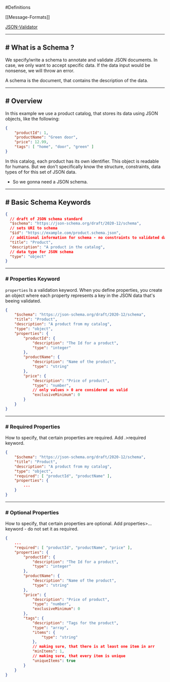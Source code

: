#Definitions 

[[Message-Formats]]

[JSON-Validator](https://www.jsonschemavalidator.net/)

---
## # What is a Schema ?

We specify/write a schema to annotate and validate JSON documents.
In case, we only want to accept specific data.
If the data input would be nonsense, we will throw an error.

A schema is the document, that contains the description of the data.

---
## # Overview

In this example we use a product catalog, that stores its data using JSON objects, like the following:

```json
{
	"productId": 1,
	"productName": "Green door",
	"price": 12.99,
	"tags": [ "home", "door", "green" ]
}
```

In this catalog, each product has its own identifier.
This object is readable for humans. But we don't specifically know the structure, constraints, data types of for this set of JSON data.
- So we gonna need a JSON schema.

---
## # Basic Schema Keywords

```json
{
  // draft of JSON schema standard
  "$schema": "https://json-schema.org/draft/2020-12/schema",
  // sets URI to schema
  "$id": "https://example.com/product.schema.json",
  // additional information for schema - no constraints to validated data
  "title": "Product",
  "description": "A product in the catalog",
  // data type for JSON schema
  "type": "object"
}
```

---
### # Properties Keyword

`properties` Is a validation keyword. 
When you define properties, you create an object where each property represents a key in the JSON data that's beeing validated.

```json
{
	"$schema": "https://json-schema.org/draft/2020-12/schema",
	"title": "Product",
	"description": "A product from my catalog",
	"type": "object",
	"properties": {
		"productId": {
			"description": "The Id for a product",
			"type": "integer"
		},
		"productName": {
			"description": "Name of the product",
			"type": "string"
		},
		"price": {
			"description": "Price of product",
			"type": "number",
			// only values > 0 are considered as valid
			"exclusiveMinimum": 0
		}
	}
}
```

---
### # Required Properties

How to specify, that certain properties are required.
Add .>required keyword.

```json
{
	"$schema": "https://json-schema.org/draft/2020-12/schema",
	"title": "Product",
	"description": "A product from my catalog",
	"type": "object",
	"required": [ "productId", "productName" ],
	"properties": {
		...
	}
}
```

---
### # Optional Properties

How to specify, that certain properties are optional.
Add properties>... keyword - do not set it as required.

```json
{
	...
	"required": [ "productId", "productName", "price" ],
	"properties": {
		"productId": {
			"description": "The Id for a product",
			"type": "integer"
		},
		"productName": {
			"description": "Name of the product",
			"type": "string"
		},
		"price": {
			"description": "Price of product",
			"type": "number",
			"exclusiveMinimum": 0
		},
		"tags": {
			"description": "Tags for the product",
			"type": "array",
			"items": {
				"type": "string"
			},
			// making sure, that there is at least one item in arr
			"minItems": 1,
			// making sure, that every item is unique
			"uniqueItems": true
		}
	}
}

```



